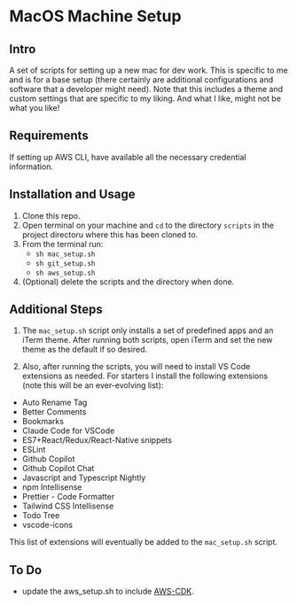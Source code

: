 # MacOS Machine Setup

## Intro

A set of scripts for setting up a new mac for dev work. This is specific to me and is for a base setup (there certainly are additional configurations and software that a developer might need). Note that this includes a theme and custom settings that are specific to my liking. And what I like, might not be what you like!

## Requirements

If setting up AWS CLI, have available all the necessary credential information.

## Installation and Usage

1. Clone this repo.
2. Open terminal on your machine and `cd` to the directory `scripts` in the project directoru where this has been cloned to.
3. From the terminal run:
   - `sh mac_setup.sh`
   - `sh git_setup.sh`
   - `sh aws_setup.sh`
4. (Optional) delete the scripts and the directory when done.

## Additional Steps

1. The `mac_setup.sh` script only installs a set of predefined apps and an iTerm theme. After running both scripts, open iTerm and set the new theme as the default if so desired.

2. Also, after running the scripts, you will need to install VS Code extensions as needed. For starters I install the following extensions (note this will be an ever-evolving list):

- Auto Rename Tag
- Better Comments
- Bookmarks
- Claude Code for VSCode
- ES7+React/Redux/React-Native snippets
- ESLint
- Github Copilot
- Github Copilot Chat
- Javascript and Typescript Nightly
- npm Intellisense
- Prettier - Code Formatter
- Tailwind CSS Intellisense
- Todo Tree
- vscode-icons

This list of extensions will eventually be added to the `mac_setup.sh` script.

## To Do

- update the aws_setup.sh to include [AWS-CDK](https://github.com/aws/aws-cdk?tab=readme-ov-file#getting-started).
